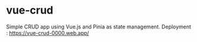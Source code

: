 # vue-crud
Simple CRUD app using Vue.js and Pinia as state management.
Deployment : https://vue-crud-0000.web.app/
